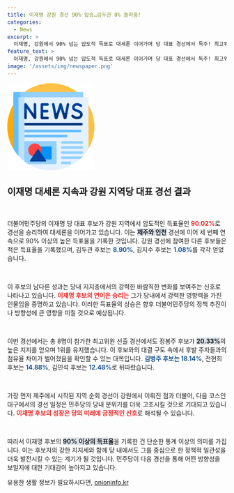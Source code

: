 ```yaml
---
title: 이재명 강원 경선 90% 압승…김두관 8% 놀라움!
categories:
  - News
excerpt: >
  이재명, 강원에서 90% 넘는 압도적 득표로 대세론 이어가며 당 대표 경선에서 독주! 최고위원 경선에서도 정봉주가 1위로 상승세를 타며 긴장감을 높이고 있다. 민주당의 미래, 누가 이끌게 될까?
feature_text: >
  이재명, 강원에서 90% 넘는 압도적 득표로 대세론 이어가며 당 대표 경선에서 독주! 최고위원 경선에서도 정봉주가 1위로 상승세를 타며 긴장감을 높이고 있다. 민주당의 미래, 누가 이끌게 될까?
image: '/assets/img/newspaper.png'
---
```


<p><img src="/assets/img/newspaper.png" alt="kimp 속보" /></p>

<h2 data-ke-size="size26">이재명 대세론 지속과 강원 지역당 대표 경선 결과</h2>

<p data-ke-size="size16">&nbsp;</p>

<p>더불어민주당의 이재명 당 대표 후보가 강원 지역에서 압도적인 득표율인 <b><span style="color: #ee2323;">90.02%</span></b>로 경선을 승리하여 대세론을 이어가고 있습니다. 이는 <b><span style="background-color: #21538527;">제주와 인천</span></b> 경선에 이어 세 번째 연속으로 90% 이상의 높은 득표율을 기록한 것입니다. 강원 경선에 참여한 다른 후보들은 적은 득표율을 기록했으며, 김두관 후보는 <b><span style="color: #1a5490;">8.90%</span></b>, 김지수 후보는 <b><span style="color: #1a5490;">1.08%</span></b>를 각각 얻었습니다.</p>

<p data-ke-size="size16">&nbsp;</p>

<p>이 후보의 남다른 성과는 당내 지지층에서의 강력한 바람직한 변화를 보여주는 신호로 나타나고 있습니다. <b><span style="color: #ee2323;">이재명 후보의 연이은 승리는</span></b> 그가 당내에서 강력한 영향력을 가진 인물임을 증명하고 있습니다. 이러한 득표율의 상승은 향후 더불어민주당의 정책 추진이나 방향성에 큰 영향을 미칠 것으로 예상됩니다.</p>

<p data-ke-size="size16">&nbsp;</p>

<p>이번 경선에서는 총 8명이 참가한 최고위원 선출 경선에서도 정봉주 후보가 <b><span style="background-color: #21538527;">20.33%</span></b>의 높은 지지를 얻으며 1위를 유지했습니다. 이 후보와의 대결 구도 속에서 후발 주자들과의 점유율 차이가 벌어졌음을 확인할 수 있는 대목입니다. <b><span style="color: #1a5490;">김병주 후보는 18.14%</span></b>, 전현희 후보는 <b><span style="color: #1a5490;">14.88%</span></b>, 김민석 후보는 <b><span style="color: #1a5490;">12.48%</span></b>로 뒤따랐습니다.</p>

<p data-ke-size="size16">&nbsp;</p>

<p>가장 먼저 제주에서 시작된 지역 순회 경선이 강원에서 이뤄진 점과 더불어, 다음 코스인 대구에서의 경선 일정은 민주당의 당내 분위기를 더욱 고조시킬 것으로 기대되고 있습니다. <b><span style="color: #ee2323;">이재명 후보의 성장은 당의 미래에 긍정적인 신호</span></b>로 해석될 수 있습니다.</p>

<p data-ke-size="size16">&nbsp;</p>

<p>따라서 이재명 후보의 <b><span style="background-color: #21538527;">90% 이상의 득표율</span></b>을 기록한 건 단순한 통계 이상의 의미를 가집니다. 이는 후보자의 강한 지지세와 함께 당 내에서도 그를 중심으로 한 정책적 일관성을 더욱 발전시킬 수 있는 계기가 될 것입니다. 민주당이 다음 경선을 통해 어떤 방향성을 보일지에 대한 기대감이 높아지고 있습니다.</p>
유용한 생활 정보가 필요하시다면, <a href="https://onioninfo.kr" rel="dofollow">onioninfo.kr</a>


